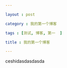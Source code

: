 ```yaml
---

layout : post

category : 我的第一个博客

tags : [测试, 博客, 第一  ]

title : 我的第一个博客

---
```

  

ceshidasdasdasda
